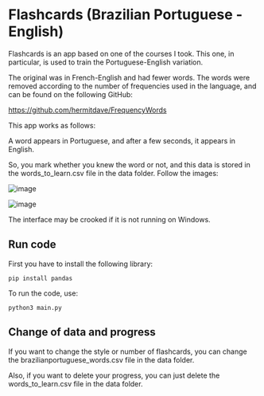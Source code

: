 # Flashcards (Brazilian Portuguese - English)

Flashcards is an app based on one of the courses I took. This one, in particular, is used to train the Portuguese-English variation.

The original was in French-English and had fewer words. The words were removed according to the number of frequencies used in the language, and can be found on the following GitHub:

https://github.com/hermitdave/FrequencyWords


This app works as follows:

A word appears in Portuguese, and after a few seconds, it appears in English.

So, you mark whether you knew the word or not, and this data is stored in the words_to_learn.csv file in the data folder. Follow the images:

![image](https://github.com/Fjfj02/flashcards_pt_en/assets/84993558/792aca77-1177-4fab-913e-0dafa3bd3d69)

![image](https://github.com/Fjfj02/flashcards_pt_en/assets/84993558/58d775b7-0528-4ed1-8441-6527b78283cd)

The interface may be crooked if it is not running on Windows.

## Run code

First you have to install the following library:

```shell
pip install pandas
```

To run the code, use:

```shell
python3 main.py
```

## Change of data and progress

If you want to change the style or number of flashcards, you can change the brazilianportuguese_words.csv file in the data folder.

Also, if you want to delete your progress, you can just delete the words_to_learn.csv file in the data folder.
